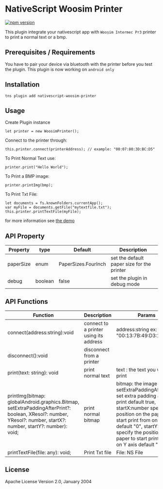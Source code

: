 # NativeScript Woosim Printer

[![npm version](https://badge.fury.io/js/nativescript-sewoo-printer.svg)](https://badge.fury.io/js/nativescript-sewoo-printer)

This plugin integrate your nativescript app with  `Woosim Intermec Pr3` printer to print a normal text or a bmp.

## Prerequisites / Requirements

You have to pair your device via bluetooth with the printer before you test the plugin.
This plugin is now working on `android only`

## Installation

```
tns plugin add nativescript-woosim-printer
```

## Usage 

Create Plugin instance
```
let printer = new WoosimPrinter();
```

Connect to the printer through: 
```
this.printer.connect(printerAddress); // example: "00:07:80:3D:BC:D5"
```

To Print Normal Text use:
	
```
printer.print("Hello World");
```
To Print a BMP image:

```
printer.printImg(bmp);
```

To Print Txt File: 
```
let documents = fs.knownFolders.currentApp();
var myFile = documents.getFile("mytextfile.txt");
this.printer.printTextFile(myFile);

```

for more information see [the demo](https://github.com/OPADA-Eng/nativescript-woosim-printer/tree/master/demo) 
## API Property
    
| Property | type | Default | Description |
| --- | --- | --- | --- |
| paperSize | enum | PaperSizes.FourInch | set the default paper size for the printer |
| debug | boolean | false | set the plugin in debug mode |

    
## API Functions

| Function  | Description | Params |
| --- | --- | --- |
| connect(address:string):void | connect to a printer using its address |  address:string ex: "00:13:7B:49:D3:1A" |
| disconnect():void | disconnect from a printer  |
| print(text: string): void| print normal text  | text : the text you want to print |
| printImg(bitmap: globalAndroid.graphics.Bitmap, setExtraPaddingAfterPrint?: boolean, XResol?: number, YResol?: number, startX?: number, startY?: number): void;| print normal bitmap  | bitmap: the image to print, setExtraPaddingAfterPrint: set extra padding after print default true, startX:number specify the position on the paper to start print from on X axis default "0", startY:number specify the position on the paper to start print from on Y axis default "0" |
| printTextFile(file: any): void; | Print Txt file | File: NS File |

    
## License

Apache License Version 2.0, January 2004